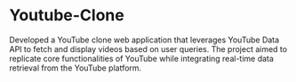 # Youtube-Clone
Developed a YouTube clone web application that leverages YouTube Data API to fetch and display videos based on user queries. The project aimed to replicate core functionalities of YouTube while integrating real-time data retrieval from the YouTube platform.
